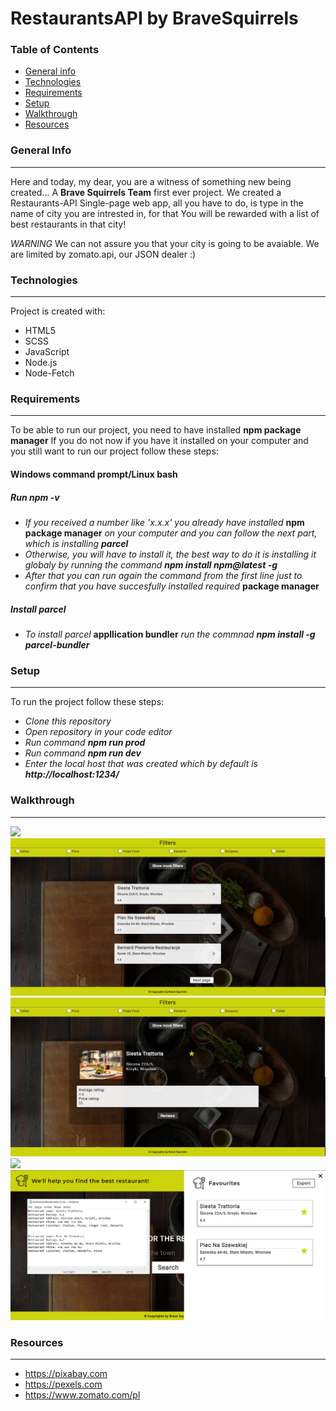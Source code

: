 # RestaurantsAPI by BraveSquirrels



### Table of Contents
* [General info](#generalinfo)
* [Technologies](#technologies)
* [Requirements](#requirements)
* [Setup](#setup)
* [Walkthrough](#walkthrough)
* [Resources](#resources)


### General Info
-----------------
Here and today, my dear, you are a witness of something new being created... A **Brave Squirrels Team** first ever project.
We created a Restaurants-API Single-page web app, all you have to do, is type in the name of city you are intrested in, for that You will be rewarded with a list of best restaurants in that city!

*_WARNING_* We can not assure you that your city is going to be avaiable. We are limited by zomato.api, our JSON dealer :)

### Technologies
-----------------
Project is created with:
* HTML5
* SCSS
* JavaScript
* Node.js
* Node-Fetch

### Requirements
-----------------
To be able to run our project, you need to have installed **npm package manager**
If you do not now if you have it installed on your computer and you still want to run our project follow these steps:

#### Windows command prompt/Linux bash

##### Run *npm -v*
* *If you received a number like 'x.x.x' you already have installed* **npm package manager** *on your computer and you can follow the next part, which is installing **parcel***
* *Otherwise, you will have to install it, the best way to do it is installing it globaly by running the command **npm install npm@latest -g***
* *After that you can run again the command from the first line just to confirm that you have succesfully installed required* **package manager**
##### Install parcel
* *To install parcel* **appllication bundler** *run the commnad **npm install -g parcel-bundler***

### Setup
-----------------
To run the project follow these steps:
* *Clone this repository*
* *Open repository in your code editor*
* *Run command **npm run prod***
* *Run command **npm run dev***
* *Enter the local host that was created which by default is **http://localhost:1234/***

### Walkthrough
-----------------
![](images_for_github/starting-page.png)
![](images_for_github/all-restaurants.png)
![](images_for_github/single-restaurant.png)
![](images_for_github/favourites-view.png)
![](images_for_github/export.png)


### Resources
-----------------
* https://pixabay.com
* https://pexels.com
* https://www.zomato.com/pl


